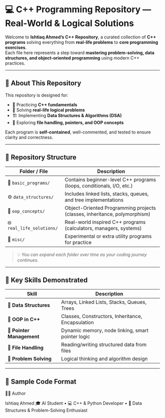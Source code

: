 # 💻 **C++ Programming Repository — Real-World & Logical Solutions**

Welcome to **Ishtiaq Ahmed’s C++ Repository**, a curated collection of **C++ programs** solving everything from **real-life problems** to **core programming exercises**.  
Each file here represents a step toward **mastering problem-solving, data structures, and object-oriented programming** using modern C++ practices.

---

## 🚀 **About This Repository**

This repository is designed for:
- 🧩 Practicing **C++ fundamentals**  
- 🧠 Solving **real-life logical problems**  
- 🏗️ Implementing **Data Structures & Algorithms (DSA)**  
- 💾 Exploring **file handling, pointers, and OOP concepts**  

Each program is **self-contained**, well-commented, and tested to ensure clarity and correctness.

---

## 📁 **Repository Structure**

| **Folder / File** | **Description** |
|--------------------|-----------------|
| 🧮 `basic_programs/` | Contains beginner-level C++ programs (loops, conditionals, I/O, etc.) |
| ⚙️ `data_structures/` | Includes linked lists, stacks, queues, and tree implementations |
| 📘 `oop_concepts/` | Object-Oriented Programming projects (classes, inheritance, polymorphism) |
| 🌐 `real_life_solutions/` | Real-world inspired C++ programs (calculators, managers, systems) |
| 🧾 `misc/` | Experimental or extra utility programs for practice |

> 💡 *You can expand each folder over time as your coding journey continues.*

---

## 🧠 **Key Skills Demonstrated**

| Skill | Description |
|--------|--------------|
| 🔹 **Data Structures** | Arrays, Linked Lists, Stacks, Queues, Trees |
| 🔹 **OOP in C++** | Classes, Constructors, Inheritance, Encapsulation |
| 🔹 **Pointer Management** | Dynamic memory, node linking, smart pointer logic |
| 🔹 **File Handling** | Reading/writing structured data from files |
| 🔹 **Problem Solving** | Logical thinking and algorithm design |

---

## 🧪 **Sample Code Format**

👨‍💻 Author

Ishtiaq Ahmed
🎓 AI Student • 💻 C++ & Python Developer • 🧠 Data Structures & Problem-Solving Enthusiast
